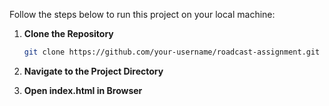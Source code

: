 Follow the steps below to run this project on your local machine:

1. **Clone the Repository**

   ```bash
   git clone https://github.com/your-username/roadcast-assignment.git
   ```

2. **Navigate to the Project Directory**

3. **Open index.html in Browser**
